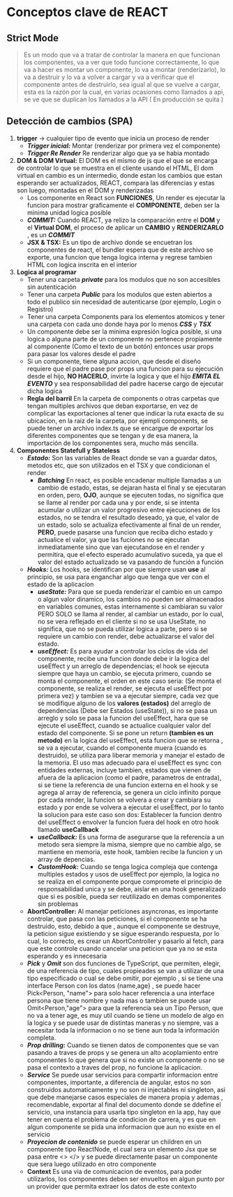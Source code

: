# Conceptos clave de REACT
## Strict Mode
> Es un modo que va a tratar de controlar la manera en que funcionan los componentes, va a ver que todo funcione correctamente, lo que va a hacer es montar un componente, lo va a montar (renderizarlo), lo va a destruir y lo va a volver a cargar y va a verificar que el componente antes de destruirlo, sea igual al que se vuelve a cargar, esta es la razón por la cual, en varias ocasiones como llamados a api, se ve que se duplican los llamados a la API ( En producción se quita )
## Detección de cambios (SPA)
1. **trigger** -> cualquier tipo de evento que inicia un proceso de render
    * ***Trigger inicial:*** Montar (renderizar por primera vez el componente)
    * ***Trigger Re Render*** Re renderizar algo que ya se habia montado
2. **DOM & DOM Virtual:** El DOM es el mismo de js que el que se encarga de controlar lo que se muestra en el cliente usando el HTML, El dom virtual en cambio es un intermedio, donde estan los cambios que estan esperando ser actualizados, REACT, compara las diferencias y estas son luego, montadas en el DOM y renderizadas
    * Los componente en React son **FUNCIONES**, Un render es ejecutar la funcion para  mostrar graficamente el **COMPONENTE**, deben ser la minima unidad logica posible
    * ***COMMIT:***  Cuando REACT, ya relizo la comparación entre el **DOM** y el **Virtual DOM**, el proceso de aplicar un **CAMBIO** y **RENDERIZARLO** , es un ***COMMIT*** 
    * **JSX & TSX:** Es un tipo de archivo donde se encuetran los componentes de react, el bundler espera que de este archivo se exporte, una funcion que tenga logica interna y regrese tambien HTML con logica inscrita en el interior
3. **Logica al programar**
    * Tener una carpeta ***private*** para los modulos que no son accesibles sin autenticación 
    * Tener una carpeta ***Public*** para los modulos que esten abiertos a todo el publico sin necesidad de autenticarse (por ejemplo, Login o Registro)
    * Tener una carpeta Components para los elementos atomicos y tener una carpeta con cada uno donde haya por lo menos ***CSS*** y ***TSX***
    * Un componente debe ser la minima expresión logica posible, si una logica o alguna parte de un componente no pertenece propiamente al componente (Como el texto de un botón) entonces usar props para pasar los valores desde el padre
    * Si un componente, tiene alguna accion, que desde el diseño requiere que el padre pase por props una funcion para su ejecución desde el hijo, **NO HACERLO**, invirte la logica y que el hijo ***EMITA EL EVENTO*** y sea responsabilidad del padre hacerse cargo de ejecutar dicha logica
    * **Regla del barril** En la carpeta de components o otras carpetas que tengan multiples archivos que deban exportarse, en vez de complicar las exportaciones al tener que indicar la ruta exacta de su ubicacion, en la raiz de la carpeta, por ejempli components, se puede tener un archivo index.ts que se encargue de exportar los diferentes componentes que se tengan y de esa manera, la importación de los componentes sera, mucho más sencilla.
4. **Componentes Statefull y Stateless**
    * ***Estado:*** Son las variables de React donde se van a guardar datos, metodos etc, que son utilizados en el TSX y que condicionan el render
        * ***Batching*** En react, es posible encadenar multiple llamadas a un cambio de estado, estas, se dejaran hasta el final y se ejecutaran en orden, pero, **OJO**, aunque se ejecuten todas, no significa que se llame al render por cada una y por ende, si se intenta acumular o utilizar un valor progresivo entre ejecuciones de los estados, no se tendra el resultado deseado, ya que, el valor de un estado, solo se actualiza efectivamente al final de un render, **PERO**, puede pasarse una funcion que reciba dicho estado y actualice el valor, ya que las fuciones no se ejecutan inmediatamente sino que van ejecutandose en el render y permitira, que el efecto esperado acumulativo suceda, ya que el valor del estado actualizado se va pasando de función a función
    * ***Hooks:*** Los hooks, se identifican por que siempre usan **use** al principio, se usa para enganchar algo que tenga que ver con el estado de la aplicacion
        * ***useState:*** Para que se pueda renderizar el cambio en un campo o algun valor dinamico, los cambios no pueden ser almacenados en variables comunes, estas internamente si cambiaran su valor PERO SOLO se llama al render, al cambiar un estado, por lo cual, no se vera reflejado en el cliente si no se usa UseState, no significa, que no se pueda utilizar logica a parte, pero si se requiere un cambio con render, debe actualizarse el valor del estado.
        * ***useEffect:*** Es para ayudar a controlar los ciclos de vida del componente, recibe una funcion donde debe ir la logica del useEffect y un arreglo de dependencias; el hook se ejecuta siempre que haya un cambio, se ejecuta primero, cuando se monta el componente, el orden en este caso seria: (Se monta el componente, se realiza el render, se ejecuta el useEffect por primera vez) y tambien se va a ejecutar siempre, cada vez que se modifique alguno de los **valores (estados)** del arreglo de dependencias (Debe ser Estados (useState)), si no se pasa un arreglo y solo se pasa la funcion del useEffect, hara que se ejecute el useEffect, cuando se actualice cualquier valor del estado del componente. Si se pone un return **(tambien es un metodo)** en la logica del useEffect, esta funcion que se retorna , se va a ejecutar, cuando el componente muera (cuando es destruido), se utiliza para liberar memoria y manejar el estado de la memoria. El uso mas adecuado para el useEffect es sync con entidades externas, incluye tambien, estados que vienen de afuera de la aplicacion (como el padre, parametros de entrada), si se tiene la referencia de una funcion externa en el hook y se agrega al array de referencia, se genera un ciclo infinito porque por cada render, la funcion se volvera a crear y cambiara su estado y por ende se volvera a ejecutar el useEffect, por lo tanto la solucion para este caso son dos: Establecer la funcion dentro del useEffect o  envolver la funcion fuera del hook en otro hook llamado **useCallback**
        * ***useCallback:*** Es una forma de asegurarse que la referencia a un metodo sera siempre la misma, siempre que no cambie algo, se mantiene en memoria, este hook, tambien recibe la funcion y un array de depencias.
        * ***CustomHook:*** Cuando se tenga logica compleja que contenga multiples estados y usos de useEffect por ejemplo, la logica no se realiza en el componente porque compromete el principio de responsabilidad unica y se debe, aislar en una hook generalizado que si es posible, pueda ser reutilizado en demas componentes sin problemas
    * **AbortController:** Al manejar peticiones asyncronas, es importante controlar, que pasa con las peticiones, si el componente se ha destruido, esto, debido a que , aunque el componente se destruye, la peticion sigue existiendo y se sigue esperando respuesta, por lo cual, lo correcto, es crear un AbortController y pasarlo al fetch, para que este controle cuando cancelar una peticion que ya no se esta esperando y es innecesaria
    * ***Pick*** y ***Omit*** son dos funciones de TypeScript, que permiten, elegir, de una referencia de tipo, cuales propieades se van a utilizar de una tipo especificado o cual se debe omitir, por ejemplo , si se tiene una interface Person con los datos {name,age} , se puede hacer Pick<Person, "name"> para solo hacer referencia a una interface persona que tiene nombre y nada mas o tambien se puede usar Omit<Person,"age"> para que la referencia sea un Tipo Person, que no va a tener age, es muy util cuando se tiene un modelo de algo en la logica y se puede usar de distintas maneras y no siempre, vas a necesitar toda la informacion o no se tiene aun toda la información completa.
    * ***Prop drilling:*** Cuando se tienen datos de componentes que se van pasando a traves de props y se genera un alto acoplamiento entre componentes lo que genera que si no existe un componente o no se pasa el contexto a traves del prop, no funcione la aplicacion.
    * ***Service*** Se puede usar servicios para compartir informacion entre componentes, importante, a diferencia de angular, estos no son construidos automaticamente y no son ni injectables ni singleton, asi que debe manejarse casos especiales de manera propia y ademas , recomendable, exportar al final del documento donde se ddefine el servicio, una instancia para usarla tipo singleton en la app, hay que tener en cuenta el problema de condicion de carrera, y es que en algun componente se pida una informacion que aun no existe en el servicio
    * ***Proyecion de contenido*** se puede esperar un children en un componente tipo ReactNode, el cual sera un elemento Jsx que se pasa entre <> </> y se puede directamente pasar un componente que sera luego utilizado en otro componente
    * **Context** Es una via de comunicacion de eventos, para poder utilizarlos, los componentes deben ser envueltos en algun punto por un provider que permita extraer los datos de este contexto